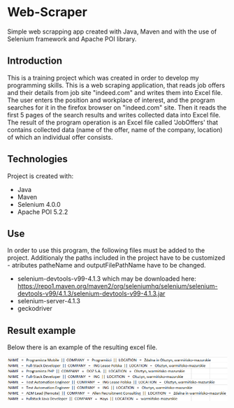 # Web-Scraper

Simple web scrapping app created with Java, Maven and with the use of Selenium framework and Apache POI library. 

## Introduction 
This is a training project which was created in order to develop my programming skills. This is a web scraping application, that reads job offers and their details from
job site "indeed.com" and writes them into Excel file. The user enters the position and workplace of interest, and the program searches for it in the firefox browser on "indeed.com" site. Then it reads the first 5 pages of the search results and writes collected data into Excel file. The result of the program operation is an Excel file called 'JobOffers' that contains collected data (name of the offer, name of the company, location) of which an individual offer consists.   

## Technologies
Project is created with:
* Java 
* Maven
* Selenium 4.0.0
* Apache POI 5.2.2

## Use

In order to use this program, the following files must be added to the project. Additionaly the paths included in the project have to be customized - atributes patheName and outputFilePathName have to be changed.
* selenium-devtools-v99-4.1.3  which may be downloaded here: https://repo1.maven.org/maven2/org/seleniumhq/selenium/selenium-devtools-v99/4.1.3/selenium-devtools-v99-4.1.3.jar
* selenium-server-4.1.3 
* geckodriver

## Result example

Below there is an example of the resulting excel file.

![Example output](./np.png)
